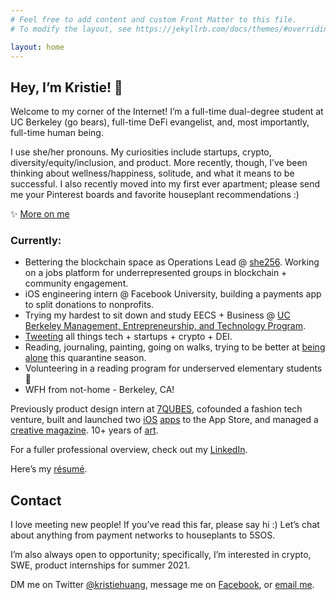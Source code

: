 ```yaml
---
# Feel free to add content and custom Front Matter to this file.
# To modify the layout, see https://jekyllrb.com/docs/themes/#overriding-theme-defaults

layout: home
---
```


## Hey, I’m Kristie! 👋
Welcome to my corner of the Internet! I’m a full-time dual-degree student at UC Berkeley (go bears), full-time DeFi evangelist, and, most importantly, full-time human being.

I use she/her pronouns. My curiosities include startups, crypto, diversity/equity/inclusion, and product. More recently, though, I’ve been thinking about wellness/happiness, solitude, and what it means to be successful. I also recently moved into my first ever apartment; please send me your Pinterest boards and favorite houseplant recommendations :)

✨ [More on me](/more-on-me_)

### Currently:
* Bettering the blockchain space as Operations Lead @ [she256][#she256]. Working on a jobs platform for underrepresented groups in blockchain + community engagement.
* iOS engineering intern @ Facebook University, building a payments app to split donations to nonprofits.
* Trying my hardest to sit down and study EECS + Business @ [UC Berkeley Management, Entrepreneurship, and Technology Program](_http://met.berkeley.edu/_).
* [Tweeting](_https://twitter.com/kristiehuang_) all things tech + startups + crypto + DEI.
* Reading, journaling, painting, going on walks, trying to be better at [being alone](_https://www.ankit.fyi/being-alone_) this quarantine season.
* Volunteering in a reading program for underserved elementary students 🥰
* WFH from not-home - Berkeley, CA!

Previously product design intern at [7QUBES](_https://www.7qubes.com/our-work/pay8fwd_), cofounded a fashion tech venture, built and launched two [iOS](http://tinyurl.com/cloudcloset)  [apps](http://tinyurl.com/airtimeevents) to the App Store, and managed a [creative magazine](https://issuu.com/pandorasbox.gunn). 10+ years of [art](https://www.behance.net/gallery/72001185/Kristie-Huang-Art-Portfolio).

For a fuller professional overview, check out my [LinkedIn](https://www.linkedin.com/in/kristie-huang/).

Here’s my [résumé](https://drive.google.com/file/d/0B2rlie9ZaAG4UjcyVTJ3b2xiZzA/view).

## Contact
I love meeting new people! If you’ve read this far, please say hi :) Let’s chat about anything from payment networks to houseplants to 5SOS.

I’m also always open to opportunity; specifically, I’m interested in crypto, SWE, product internships for summer 2021.

DM me on Twitter [@kristiehuang](_https://twitter.com/kristiehuang_), message me on [Facebook](_https://www.facebook.com/kristiehhh_), or [email me](mailto:kristiehuang01@gmail.com).

[#she256]: _http://she256.org/_

